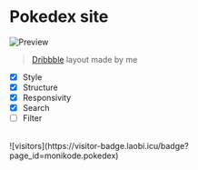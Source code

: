 # Pokedex site

![Preview](https://github.com/monikode/pokedex/blob/master/print.png?raw=true) <br>
> [Dribbble](https://dribbble.com/monnifs) layout made by me <br>

- [x] Style 
- [x] Structure
- [x] Responsivity
- [x] Search
- [ ] Filter 

</br>
![visitors](https://visitor-badge.laobi.icu/badge?page_id=monikode.pokedex)
